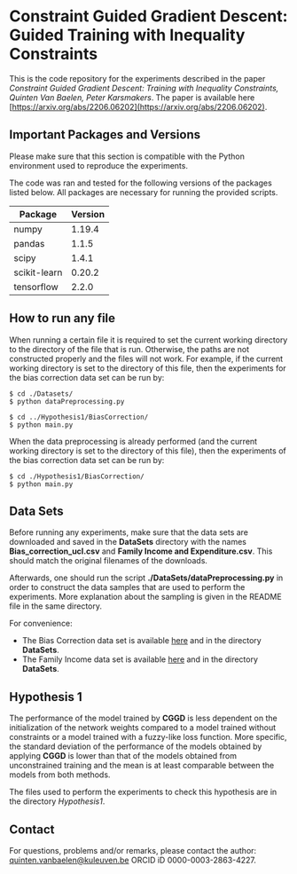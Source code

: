 # Constraint Guided Gradient Descent: Guided Training with Inequality Constraints

This is the code repository for the experiments described in the paper _Constraint Guided Gradient Descent: Training with Inequality Constraints, Quinten Van Baelen, Peter Karsmakers_. The paper is available here [https://arxiv.org/abs/2206.06202](https://arxiv.org/abs/2206.06202).

Important Packages and Versions
---
Please make sure that this section is compatible with the Python environment used to reproduce the experiments.

The code was ran and tested for the following versions of the packages listed below. All packages are necessary for running the provided scripts.

| Package | Version |
|---------| ------- | 
| numpy | 1.19.4 |
| pandas | 1.1.5 |
| scipy | 1.4.1 |
| scikit-learn | 0.20.2 |
| tensorflow | 2.2.0 |


How to run any file
---

When running a certain file it is required to set the current working directory to the directory of the file that is run. Otherwise, the paths are not constructed properly and the files will not work. For example, if the current working directory is set to the directory of this file, then the experiments for the bias correction data set can be run by:

```
$ cd ./Datasets/
$ python dataPreprocessing.py

$ cd ../Hypothesis1/BiasCorrection/
$ python main.py
```

When the data preprocessing is already performed (and the current working directory is set to the directory of this file), then the experiments of the bias correction data set can be run by:

```
$ cd ./Hypothesis1/BiasCorrection/
$ python main.py
```

Data Sets
---

Before running any experiments, make sure that the data sets are downloaded and saved in the **DataSets** directory with the names __Bias_correction_ucl.csv__ and __Family Income and Expenditure.csv__. This should match the original filenames of the downloads.

Afterwards, one should run the script __./DataSets/dataPreprocessing.py__ in order to construct the data samples that are used to perform the experiments. More explanation about the sampling is given in the README file in the same directory.  

For convenience:
- The Bias Correction data set is available [here](https://archive.ics.uci.edu/ml/datasets/Bias+correction+of+numerical+prediction+model+temperature+forecast) and in the directory **DataSets**.
- The Family Income data set is available [here](https://www.kaggle.com/grosvenpaul/family-income-and-expenditure) and in the directory **DataSets**.




Hypothesis 1
---

The performance of the model trained by **CGGD** is less dependent on the initialization of the network weights compared to a model trained without constraints or a model trained with a fuzzy-like loss function. More specific, the standard deviation of the performance of the models obtained by applying **CGGD** is lower than that of the models obtained from unconstrained training and the mean is at least comparable between the models from both methods.

The files used to perform the experiments to check this hypothesis are in the directory _Hypothesis1_.


Contact
---
For questions, problems and/or remarks, please contact the author: <quinten.vanbaelen@kuleuven.be> ORCID iD 0000-0003-2863-4227.


